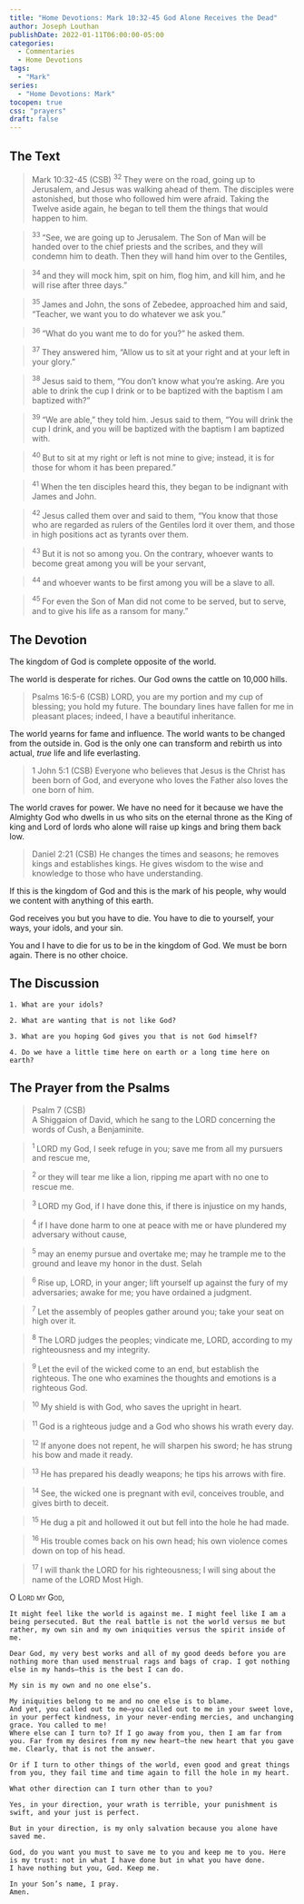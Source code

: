 ```yaml
---
title: "Home Devotions: Mark 10:32-45 God Alone Receives the Dead"
author: Joseph Louthan
publishDate: 2022-01-11T06:00:00-05:00
categories:
  - Commentaries
  - Home Devotions
tags:
  - "Mark"
series:
  - "Home Devotions: Mark"
tocopen: true
css: "prayers"
draft: false
---
```

## The Text

>Mark 10:32-45 (CSB) 
><sup> 32 </sup> They were on the road, going up to Jerusalem, and Jesus was walking ahead of them. The disciples were astonished, but those who followed him were afraid. Taking the Twelve aside again, he began to tell them the things that would happen to him. 

><sup> 33 </sup> “See, we are going up to Jerusalem. The Son of Man will be handed over to the chief priests and the scribes, and they will condemn him to death. Then they will hand him over to the Gentiles, 

><sup> 34 </sup> and they will mock him, spit on him, flog him, and kill him, and he will rise after three days.” 

><sup> 35 </sup> James and John, the sons of Zebedee, approached him and said, “Teacher, we want you to do whatever we ask you.” 

><sup> 36 </sup> “What do you want me to do for you?” he asked them. 

><sup> 37 </sup> They answered him, “Allow us to sit at your right and at your left in your glory.” 

><sup> 38 </sup> Jesus said to them, “You don’t know what you’re asking. Are you able to drink the cup I drink or to be baptized with the baptism I am baptized with?” 

><sup> 39 </sup> “We are able,” they told him. Jesus said to them, “You will drink the cup I drink, and you will be baptized with the baptism I am baptized with. 

><sup> 40 </sup> But to sit at my right or left is not mine to give; instead, it is for those for whom it has been prepared.” 

><sup> 41 </sup> When the ten disciples heard this, they began to be indignant with James and John. 

><sup> 42 </sup> Jesus called them over and said to them, “You know that those who are regarded as rulers of the Gentiles lord it over them, and those in high positions act as tyrants over them. 

><sup> 43 </sup> But it is not so among you. On the contrary, whoever wants to become great among you will be your servant, 

><sup> 44 </sup> and whoever wants to be first among you will be a slave to all. 

><sup> 45 </sup> For even the Son of Man did not come to be served, but to serve, and to give his life as a ransom for many.” 

## The Devotion

The kingdom of God is complete opposite of the world.

The world is desperate for riches. Our God owns the cattle on 10,000 hills.

>Psalms 16:5-6 (CSB) LORD, you are my portion
and my cup of blessing;
you hold my future.
The boundary lines have fallen for me
in pleasant places;
indeed, I have a beautiful inheritance.

The world yearns for fame and influence. The world wants to be changed from the outside in. God is the only one can transform and rebirth us into actual, *true* life and life everlasting.

>1 John 5:1 (CSB) Everyone who believes that Jesus is the Christ has been born of God, and everyone who loves the Father also loves the one born of him.

The world craves for power. We have no need for it because we have the Almighty God who dwells in us who sits on the eternal throne as the King of king and Lord of lords who alone will raise up kings and bring them back low.

>Daniel 2:21 (CSB) He changes the times and seasons;
he removes kings and establishes kings.
He gives wisdom to the wise
and knowledge to those
who have understanding.

If this is the kingdom of God and this is the mark of his people, why would we content with anything of this earth.

God receives you but you have to die. You have to die to yourself, your ways, your idols, and your sin. 

You and I have to die for us to be in the kingdom of God. We must be born again. There is no other choice.

## The Discussion

```text
1. What are your idols?
```

```text
2. What are wanting that is not like God?
```

```text
3. What are you hoping God gives you that is not God himself?
```

```text
4. Do we have a little time here on earth or a long time here on earth? 
```

## The Prayer from the Psalms

>Psalm 7 (CSB)  
>   A Shiggaion of David, which he sang to the LORD concerning the words of Cush, a Benjaminite. 

><sup> 1 </sup> LORD my God, I seek refuge in you; save me from all my pursuers and rescue me, 

><sup> 2 </sup> or they will tear me like a lion, ripping me apart with no one to rescue me. 

><sup> 3 </sup> LORD my God, if I have done this, if there is injustice on my hands, 

><sup> 4 </sup> if I have done harm to one at peace with me or have plundered my adversary without cause, 

><sup> 5 </sup> may an enemy pursue and overtake me; may he trample me to the ground and leave my honor in the dust. Selah 

><sup> 6 </sup> Rise up, LORD, in your anger; lift yourself up against the fury of my adversaries; awake for me; you have ordained a judgment. 

><sup> 7 </sup> Let the assembly of peoples gather around you; take your seat on high over it. 

><sup> 8 </sup> The LORD judges the peoples; vindicate me, LORD, according to my righteousness and my integrity. 

><sup> 9 </sup> Let the evil of the wicked come to an end, but establish the righteous. The one who examines the thoughts and emotions is a righteous God. 

><sup> 10 </sup> My shield is with God, who saves the upright in heart. 

><sup> 11 </sup> God is a righteous judge and a God who shows his wrath every day. 

><sup> 12 </sup> If anyone does not repent, he will sharpen his sword; he has strung his bow and made it ready. 

><sup> 13 </sup> He has prepared his deadly weapons; he tips his arrows with fire. 

><sup> 14 </sup> See, the wicked one is pregnant with evil, conceives trouble, and gives birth to deceit. 

><sup> 15 </sup> He dug a pit and hollowed it out but fell into the hole he had made. 

><sup> 16 </sup> His trouble comes back on his own head; his own violence comes down on top of his head. 

><sup> 17 </sup> I will thank the LORD for his righteousness; I will sing about the name of the LORD Most High.

<div style="font-variant: small-caps;">
  O Lord my God,
</div>

```text
It might feel like the world is against me. I might feel like I am a being persecuted. But the real battle is not the world versus me but rather, my own sin and my own iniquities versus the spirit inside of me.

Dear God, my very best works and all of my good deeds before you are nothing more than used menstrual rags and bags of crap. I got nothing else in my hands—this is the best I can do.

My sin is my own and no one else’s.

My iniquities belong to me and no one else is to blame.
And yet, you called out to me—you called out to me in your sweet love, in your perfect kindness, in your never-ending mercies, and unchanging grace. You called to me!
Where else can I turn to? If I go away from you, then I am far from you. Far from my desires from my new heart—the new heart that you gave me. Clearly, that is not the answer.

Or if I turn to other things of the world, even good and great things from you, they fail time and time again to fill the hole in my heart.

What other direction can I turn other than to you?

Yes, in your direction, your wrath is terrible, your punishment is swift, and your just is perfect.

But in your direction, is my only salvation because you alone have saved me.

God, do you want you must to save me to you and keep me to you. Here is my trust: not in what I have done but in what you have done.
I have nothing but you, God. Keep me.

In your Son’s name, I pray.
Amen.
```

<div style="page-break-after: always;"></div>

